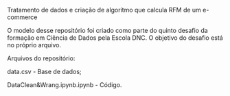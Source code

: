 Tratamento de dados e criação de algoritmo que calcula RFM de um e-commerce

O modelo desse repositório foi criado como parte do quinto desafio da formação em Ciência de Dados pela Escola DNC. O objetivo do desafio está no próprio arquivo.

Arquivos do repositório:

data.csv - Base de dados;

DataClean&Wrang.ipynb.ipynb - Código.
